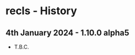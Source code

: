 # recls - History


4th January 2024 - 1.10.0 alpha5
--------------------------------

* T.B.C.


<!-- ########################### end of file ########################### -->


